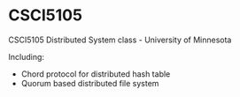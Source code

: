 # CSCI5105
CSCI5105 Distributed System class - University of Minnesota

Including:

- Chord protocol for distributed hash table
- Quorum based distributed file system
